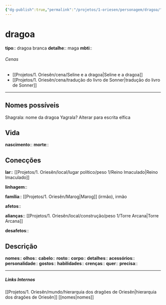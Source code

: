 ```yaml
---
{"dg-publish":true,"permalink":"/projetos/1-oriesen/personagem/dragoa/"}
---
```



# dragoa
**tipo**:: dragoa branca
**detalhe**:: maga
**mbti**:: 

###### Cenas
- [[Projetos/1. Oriesên/cena/Seline e a dragoa|Seline e a dragoa]]
- [[Projetos/1. Oriesên/cena/tradução do livro de Sonner|tradução do livro de Sonner]]



---
## Nomes possíveis
Shagrala: nome da dragoa
Yagrala?
Alterar para escrita elfica


## Vida
**nascimento**:: 
**morte**:: 


## Conecções
**lar**:: [[Projetos/1. Oriesên/local/lugar político/peso 1/Reino Imaculado|Reino Imaculado]]

**linhagem**:: 

**família**:: [[Projetos/1. Oriesên/Marog|Marog]] (irmão), irmão

**afetos**:: 

**alianças**:: [[Projetos/1. Oriesên/local/construção/peso 1/Torre Arcana|Torre Arcana]]

**desafetos**:: 


## Descrição
**nomes**:: 
**olhos**:: 
**cabelo**:: 
**rosto**:: 
**corpo**:: 
**detalhes**:: 
**acessórios**:: 
**personalidade**:: 
**gostos**:: 
**habilidades**:: 
**crenças**:: 
**quer**:: 
**precisa**:: 


---
##### Links Internos
[[Projetos/1. Oriesên/mundo/hierarquia dos dragões de Oriesên|hierarquia dos dragões de Oriesên]]
[[nomes|nomes]]